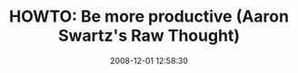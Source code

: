---
date: 2008-12-01 12:58:30
link:
  source: delicious
  source_url: https://del.icio.us/roytang
  text: 'HOWTO: Be more productive (Aaron Swartz''s Raw Thought)'
  url: http://www.aaronsw.com/weblog/productivity
slug: howto-be-more-productive-aaron-swartz-s-raw-thought
source: delicious
tags:
- lifehacks
- productivity
title: 'HOWTO: Be more productive (Aaron Swartz''s Raw Thought)'
---